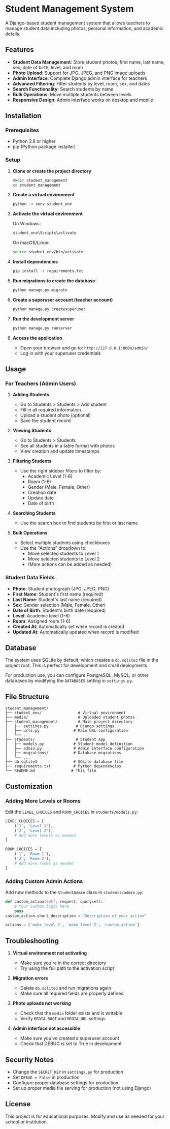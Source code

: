 # Student Management System

A Django-based student management system that allows teachers to manage student data including photos, personal information, and academic details.

## Features

- **Student Data Management**: Store student photos, first name, last name, sex, date of birth, level, and room
- **Photo Upload**: Support for JPG, JPEG, and PNG image uploads
- **Admin Interface**: Complete Django admin interface for teachers
- **Advanced Filtering**: Filter students by level, room, sex, and dates
- **Search Functionality**: Search students by name
- **Bulk Operations**: Move multiple students between levels
- **Responsive Design**: Admin interface works on desktop and mobile

## Installation

### Prerequisites
- Python 3.8 or higher
- pip (Python package installer)

### Setup

1. **Clone or create the project directory**
   ```bash
   mkdir student_management
   cd student_management
   ```

2. **Create a virtual environment**
   ```bash
   python -m venv student_env
   ```

3. **Activate the virtual environment**
   
   On Windows:
   ```bash
   student_env\Scripts\activate
   ```
   
   On macOS/Linux:
   ```bash
   source student_env/bin/activate
   ```

4. **Install dependencies**
   ```bash
   pip install -r requirements.txt
   ```

5. **Run migrations to create the database**
   ```bash
   python manage.py migrate
   ```

6. **Create a superuser account (teacher account)**
   ```bash
   python manage.py createsuperuser
   ```

7. **Run the development server**
   ```bash
   python manage.py runserver
   ```

8. **Access the application**
   - Open your browser and go to: `http://127.0.0.1:8000/admin/`
   - Log in with your superuser credentials

## Usage

### For Teachers (Admin Users)

1. **Adding Students**
   - Go to Students > Students > Add student
   - Fill in all required information
   - Upload a student photo (optional)
   - Save the student record

2. **Viewing Students**
   - Go to Students > Students
   - See all students in a table format with photos
   - View creation and update timestamps

3. **Filtering Students**
   - Use the right sidebar filters to filter by:
     - Academic Level (1-6)
     - Room (1-6)
     - Gender (Male, Female, Other)
     - Creation date
     - Update date
     - Date of birth

4. **Searching Students**
   - Use the search box to find students by first or last name

5. **Bulk Operations**
   - Select multiple students using checkboxes
   - Use the "Actions" dropdown to:
     - Move selected students to Level 1
     - Move selected students to Level 2
     - (More actions can be added as needed)

### Student Data Fields

- **Photo**: Student photograph (JPG, JPEG, PNG)
- **First Name**: Student's first name (required)
- **Last Name**: Student's last name (required)
- **Sex**: Gender selection (Male, Female, Other)
- **Date of Birth**: Student's birth date (required)
- **Level**: Academic level (1-6)
- **Room**: Assigned room (1-6)
- **Created At**: Automatically set when record is created
- **Updated At**: Automatically updated when record is modified

## Database

The system uses SQLite by default, which creates a `db.sqlite3` file in the project root. This is perfect for development and small deployments.

For production use, you can configure PostgreSQL, MySQL, or other databases by modifying the `DATABASES` setting in `settings.py`.

## File Structure

```
student_management/
├── student_env/                # Virtual environment
├── media/                      # Uploaded student photos
├── student_management/         # Main project directory
│   ├── settings.py            # Django settings
│   ├── urls.py               # Main URL configuration
│   └── ...
├── students/                  # Student app
│   ├── models.py             # Student model definition
│   ├── admin.py              # Admin interface configuration
│   ├── migrations/           # Database migrations
│   └── ...
├── db.sqlite3                # SQLite database file
├── requirements.txt          # Python dependencies
└── README.md                # This file
```

## Customization

### Adding More Levels or Rooms
Edit the `LEVEL_CHOICES` and `ROOM_CHOICES` in `students/models.py`:

```python
LEVEL_CHOICES = [
    ('1', 'Level 1'),
    ('2', 'Level 2'),
    # Add more levels as needed
]

ROOM_CHOICES = [
    ('1', 'Room 1'),
    ('2', 'Room 2'),
    # Add more rooms as needed
]
```

### Adding Custom Admin Actions
Add new methods to the `StudentAdmin` class in `students/admin.py`:

```python
def custom_action(self, request, queryset):
    # Your custom logic here
    pass
custom_action.short_description = "Description of your action"

actions = ['make_level_1', 'make_level_2', 'custom_action']
```

## Troubleshooting

1. **Virtual environment not activating**
   - Make sure you're in the correct directory
   - Try using the full path to the activation script

2. **Migration errors**
   - Delete `db.sqlite3` and run migrations again
   - Make sure all required fields are properly defined

3. **Photo uploads not working**
   - Check that the `media` folder exists and is writable
   - Verify `MEDIA_ROOT` and `MEDIA_URL` settings

4. **Admin interface not accessible**
   - Make sure you've created a superuser account
   - Check that DEBUG is set to True in development

## Security Notes

- Change the `SECRET_KEY` in `settings.py` for production
- Set `DEBUG = False` in production
- Configure proper database settings for production
- Set up proper media file serving for production (not using Django)

## License

This project is for educational purposes. Modify and use as needed for your school or institution.
